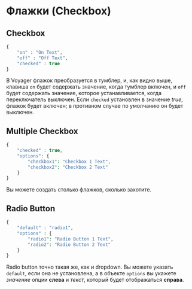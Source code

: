 # Флажки \(Checkbox\)

## Checkbox

```php
{
    "on" : "On Text",
    "off" : "Off Text",
    "checked" : true
}
```

В Voyager флажок преобразуется в тумблер, и, как видно выше, клавиша `on` будет содержать значение, когда тумблер включен, и `off` будет содержать значение, которое устанавливается, когда переключатель выключен. Если `checked` установлен в значение _true_, флажок будет включен; в противном случае по умолчанию он будет выключен.

## Multiple Checkbox

```php
{
    "checked" : true,
    "options": {
        "checkbox1": "Checkbox 1 Text",
        "checkbox2": "Checkbox 2 Text"
    }
}
```

Вы можете создать столько флажков, сколько захотите.

## Radio Button

```php
{
    "default" : "radio1",
    "options" : {
        "radio1": "Radio Button 1 Text",
        "radio2": "Radio Button 2 Text"
    }
}
```

Radio button точно такая же, как и dropdown. Вы можете указать `default`, если она не установлена, а в объекте `options` вы укажете _значение_ опции **слева** и _текст_, который будет отображаться **справа**.

